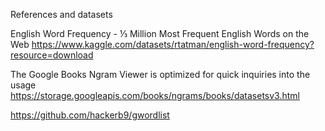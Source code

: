 References and datasets

English Word Frequency - ⅓ Million Most Frequent English Words on the Web
https://www.kaggle.com/datasets/rtatman/english-word-frequency?resource=download

The Google Books Ngram Viewer is optimized for quick inquiries into the usage
https://storage.googleapis.com/books/ngrams/books/datasetsv3.html


https://github.com/hackerb9/gwordlist